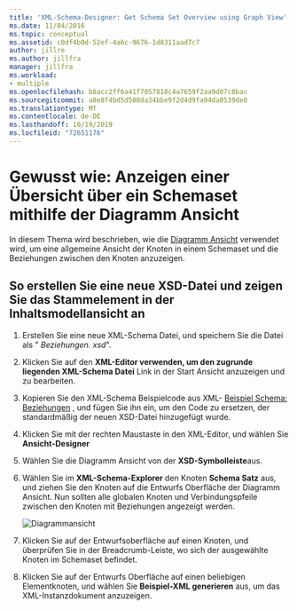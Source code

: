 ```yaml
---
title: 'XML-Schema-Designer: Get Schema Set Overview using Graph View'
ms.date: 11/04/2016
ms.topic: conceptual
ms.assetid: c0df4b0d-52ef-4a6c-9676-1d8311aad7c7
author: jillre
ms.author: jillfra
manager: jillfra
ms.workload:
- multiple
ms.openlocfilehash: b8acc2ff6a41f7057818c4a7659f2aa9d07c8bac
ms.sourcegitcommit: a8e8f4bd5d508da34bbe9f2d4d9fa94da0539de0
ms.translationtype: MT
ms.contentlocale: de-DE
ms.lasthandoff: 10/19/2019
ms.locfileid: "72651176"
---
```

# <a name="how-to-get-an-overview-of-a-schema-set-using-the-graph-view"></a>Gewusst wie: Anzeigen einer Übersicht über ein Schemaset mithilfe der Diagramm Ansicht

In diesem Thema wird beschrieben, wie die [Diagramm Ansicht](../xml-tools/graph-view.md) verwendet wird, um eine allgemeine Ansicht der Knoten in einem Schemaset und die Beziehungen zwischen den Knoten anzuzeigen.

## <a name="to-create-a-new-xsd-file-and-display-the-root-element-in-the-content-model-view"></a>So erstellen Sie eine neue XSD-Datei und zeigen Sie das Stammelement in der Inhaltsmodellansicht an

1. Erstellen Sie eine neue XML-Schema Datei, und speichern Sie die Datei als " *Beziehungen. xsd*".

2. Klicken Sie auf den **XML-Editor verwenden, um den zugrunde liegenden XML-Schema Datei** Link in der Start Ansicht anzuzeigen und zu bearbeiten.

3. Kopieren Sie den XML-Schema Beispielcode aus XML- [Beispiel Schema: Beziehungen](../xml-tools/sample-xsd-file-relationships.md) , und fügen Sie ihn ein, um den Code zu ersetzen, der standardmäßig der neuen XSD-Datei hinzugefügt wurde.

4. Klicken Sie mit der rechten Maustaste in den XML-Editor, und wählen Sie **Ansicht-Designer**

5. Wählen Sie die Diagramm Ansicht von der **XSD-Symbolleiste**aus.

6. Wählen Sie im **XML-Schema-Explorer** den Knoten **Schema Satz** aus, und ziehen Sie den Knoten auf die Entwurfs Oberfläche der Diagramm Ansicht. Nun sollten alle globalen Knoten und Verbindungspfeile zwischen den Knoten mit Beziehungen angezeigt werden.

     ![Diagrammansicht](../xml-tools/media/relationshipingraphview.gif)

7. Klicken Sie auf der Entwurfsoberfläche auf einen Knoten, und überprüfen Sie in der Breadcrumb-Leiste, wo sich der ausgewählte Knoten im Schemaset befindet.

8. Klicken Sie auf der Entwurfs Oberfläche auf einen beliebigen Elementknoten, und wählen Sie **Beispiel-XML generieren** aus, um das XML-Instanzdokument anzuzeigen.